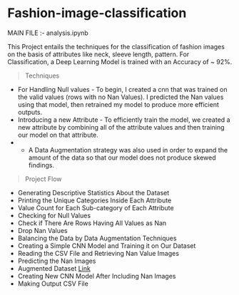 # Fashion-image-classification

MAIN FILE :- analysis.ipynb

This Project entails the techniques for the classification of fashion images on the basis of attributes like neck, sleeve length, pattern. For Classification, a Deep Learning Model is trained with an Accuracy of ~ 92%.

> Techniques
  * For Handling Null values - To begin, I created a cnn that was trained on the valid values (rows with no Nan Values). I predicted the Nan values using that model, then retrained my model to produce more efficient outputs. 
  * Introducing a new Attribute - To efficiently train the model, we created a new attribute by combining all of the attribute values and then training our model on that attribute. 
  * * A Data Augmentation strategy was also used in order to expand the amount of the data so that our model does not produce skewed findings.

> Project Flow

  * Generating Descriptive Statistics About the Dataset
  * Printing the Unique Categories Inside Each Attribute
  * Value Count for Each Sub-category of Each Attribute
  * Checking for Null Values
  * Check if There Are Rows Having All Values as Nan
  * Drop Nan Values
  * Balancing the Data by Data Augmentation Techniques
  * Creating a Simple CNN Model and Training it on Our Dataset
  * Reading the CSV File and Retrieving Nan Value Images
  * Predicting the Nan Images
  * Augmented Dataset [Link](https://drive.google.com/file/d/1VqUBOUGKCHAreXBlQBPVlnyzkVHNplfq/view?usp=sharing)
  * Creating New CNN Model After Including Nan Images
  * Making Output CSV File
